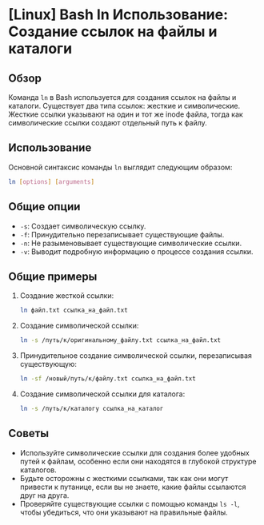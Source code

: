 # [Linux] Bash ln Использование: Создание ссылок на файлы и каталоги

## Обзор
Команда `ln` в Bash используется для создания ссылок на файлы и каталоги. Существует два типа ссылок: жесткие и символические. Жесткие ссылки указывают на один и тот же inode файла, тогда как символические ссылки создают отдельный путь к файлу.

## Использование
Основной синтаксис команды `ln` выглядит следующим образом:

```bash
ln [options] [arguments]
```

## Общие опции
- `-s`: Создает символическую ссылку.
- `-f`: Принудительно перезаписывает существующие файлы.
- `-n`: Не разыменовывает существующие символические ссылки.
- `-v`: Выводит подробную информацию о процессе создания ссылки.

## Общие примеры
1. Создание жесткой ссылки:
   ```bash
   ln файл.txt ссылка_на_файл.txt
   ```

2. Создание символической ссылки:
   ```bash
   ln -s /путь/к/оригинальному_файлу.txt ссылка_на_файл.txt
   ```

3. Принудительное создание символической ссылки, перезаписывая существующую:
   ```bash
   ln -sf /новый/путь/к/файлу.txt ссылка_на_файл.txt
   ```

4. Создание символической ссылки для каталога:
   ```bash
   ln -s /путь/к/каталогу ссылка_на_каталог
   ```

## Советы
- Используйте символические ссылки для создания более удобных путей к файлам, особенно если они находятся в глубокой структуре каталогов.
- Будьте осторожны с жесткими ссылками, так как они могут привести к путанице, если вы не знаете, какие файлы ссылаются друг на друга.
- Проверяйте существующие ссылки с помощью команды `ls -l`, чтобы убедиться, что они указывают на правильные файлы.